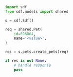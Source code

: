 <!-- Start SDK Example Usage [usage] -->
```python
import sdf
from sdf.models import shared

s = sdf.Sdf()

req = shared.Pet(
    id=596804,
    name='<value>',
)

res = s.pets.create_pets(req)

if res is not None:
    # handle response
    pass

```
<!-- End SDK Example Usage [usage] -->